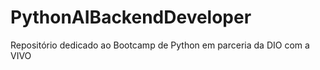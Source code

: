 # PythonAIBackendDeveloper

Repositório dedicado ao Bootcamp de Python em parceria da DIO com a VIVO

